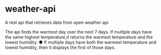# weather-api
A rest api that retrieves data from open weather api 

The api finds the warmest day over the next 7 days.
If multiple days have the same highest temperature,it returns the
warmest temperature and the lowest humidity.
● If multiple days have both the warmest temperature and lowest humidity, then
it displays the first of those days.

